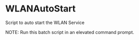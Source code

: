 # WLANAutoStart
Script to auto start the WLAN Service

NOTE: Run this batch script in an elevated command prompt.
